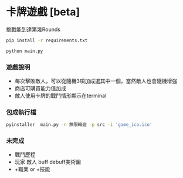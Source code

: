 # 卡牌遊戲 [beta]

挑戰能到達第幾Rounds

```bash
pip install -r requirements.txt

python main.py
```

### 遊戲說明
* 每次擊敗敵人，可以從隨機3項加成選其中一個，當然敵人也會隨機增強
* 商店可購買能力值加成
* 敵人使用卡牌的戰鬥情形顯示在terminal

### 包成執行檔
```bash
pyinstaller  main.py -n 無限輪迴 -p src -i 'game_ico.ico'
```

### 未完成
* 戰鬥歷程
* 玩家 敵人 buff debuff美術圖
* +職業 or +技能